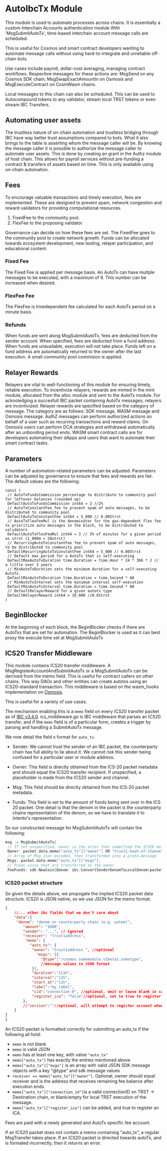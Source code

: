 
# AutoIbcTx Module

This module is used to automate processes across chains. It is essentially a custom Interchain Accounts authentication module
With 'MsgSubmitAutoTx', time-based interchain account message calls are scheduled.

This is useful for Cosmos and smart contract developers wanting to automate message calls without using hard-to-integrate and unreliable off-chain bots.

Use cases include payroll, dollar-cost averaging, managing contract workflows. Respective messages for these actions are: MsgSend on any Cosmos SDK chain; MsgSwapExactAmountIn on Osmosis and MsgExecuteContract on CosmWasm chains.

Local messages to this chain can also be scheduled. This can be used to Autocompound tokens to any validator, stream local TRST tokens or even stream IBC Transfers.

## Automating user assets

The trustless nature of on-chain automation and trustless bridging through IBC have way better trust assumptions compared to bots. What it also brings to the table is asserting whom the message caller will be. By knowing the message caller it is possible to authorize the message caller to automate user assets. This is done by creating an grant in the Authz module of host chain. This allows for payroll services without pre-funding a contract & transfers of assets based on time. This is only available using on-chain automation.

## Fees

To encourage valuable transactions and timely execution, fees are implemented. These are designed to prevent spam, network congestion and reward validators for providing computational resources.

1. FixedFee to the community pool.  
2. FlexFee to the proposing validator

Governance can decide on how these fees are set. The FixedFee goes to the community pool to create network growth. Funds can be allocated towards ecosystem development, new tooling, relayer participation, and educational content.

### Fixed Fee

The Fixed Fee is applied per message basis. An AutoTx can have multple messages to be executed, with a maximum of 9. This number can be increased when desired.

### FlexFee Fee

The FlexFee is timedependent fee calculated for each AutoTx period on a minute basis.

### Refunds

When funds are sent along MsgSubmitAutoTx, fees are deducted from the sender account. When specified, fees are deducted from a fund address. When funds are unavailable, execution will not take place. Funds left on a fund address are automatically returned to the owner after the last execution. A small community pool commision is applied.

## Relayer Rewards

Relayers are vital to well-functioning of this module for ensuring timely, reliable execution. To incentivize relayers, rewards are minted in the mint module, allocated from the alloc module and sent to the AutoTx module. For acknoledging a succesfull IBC packet containing AutoTx messages, relayers are incentivized. Relayer rewards are specified based on the category of message. The category are as follows: SDK message, WASM message and Osmosis message. AuthZ messages can perform authorized actions on behalf of a user such as recurring transactions and reward claims. On Osmosis users can perform DCA strategies and withdrawal automatically after an unbonding period ends.  WASM smart contract calls are for developers automating their dApps and users that want to automate their smart contract tasks.

## Parameters

A number of automation-related parameters can be adjusted. Parameters can be adjusted by governance to ensure that fees and rewards are fair. The default values are the following:

```golang
const (
 // AutoTxFundsCommission percentage to distribute to community pool for leftover balances (rounded up)
 DefaultAutoTxFundsCommission int64 = 2 //2%
 // AutoTxConstantFee fee to prevent spam of auto messages, to be distributed to community pool
 DefaultAutoTxConstantFee int64 = 5_000 // 0.005trst
 // AutoTxFlexFeeMul is the denominator for the gas-dependent flex fee to prioritize auto messages in the block, to be distributed to validators
 DefaultAutoTxFlexFeeMul int64 = 3 // 3% of minutes for a given period as utrst (1_000m = 20utrst)
 // RecurringAutoTxConstantFee fee to prevent spam of auto messages, to be distributed to community pool
 DefaultRecurringAutoTxConstantFee int64 = 5_000 // 0.005trst
 // Default max period for a AutoTx that is self-executing
 DefaultMaxAutoTxDuration time.Duration = time.Hour * 24 * 366 * 2 // a little over 2 years
 // MinAutoTxDuration sets the minimum duration for a self-executing AutoTx
 DefaultMinAutoTxDuration time.Duration = time.Second * 60
 // MinAutoTxInterval sets the minimum interval self-execution
 DefaultMinAutoTxInterval time.Duration = time.Second * 60
 // DefaultRelayerReward for a given autotx type
 DefaultRelayerReward int64 = 10_000 //0.01trst
)

```

## BeginBlocker

At the beginning of each block, the BeginBlocker checks if there are AutoTxs that are set for automation. The BeginBlocker is used as it can best proxy the execute time set at MsgSubmitAutoTx

## ICS20 Transfer Middleware

This module contains ICS20 transfer middleware. A MsgRegisterAccountAndSubmitAutoTx or a MsgSubmitAutoTx can be derrived from the memo field. This is useful for contract callers on other chains. This way DAOs and other entities can create autotxs using an ICS20-standard transaction. This middleware is based on the wasm_hooks implementation on [Osmosis](https://github.com/osmosis-labs/osmosis/tree/main/x/ibc-hooks).

This is useful for a variety of use cases.

The mechanism enabling this is a `memo` field on every ICS20 transfer packet as of [IBC v3.4.0](https://medium.com/the-interchain-foundation/moving-beyond-simple-token-transfers-d42b2b1dc29b).
ics_middleware.go is IBC middleware that parses an ICS20 transfer, and if the `memo` field is of a particular form, creates a trigger by parsing and handling a SubmitAutoTx message. 

We now detail the field s format for `auto_tx`.

* Sender: We cannot trust the sender of an IBC packet, the counterparty chain has full ability to lie about it.
We cannot risk this sender being confused for a particular user or module address. 

* Owner: This field is directly obtained from the ICS-20 packet metadata and should equal the ICS20 transfer recipient. If unspecified, a placeholder is made from the ICS20 sender and channel.
* Msg: This field should be directly obtained from the ICS-20 packet metadata.
* Funds: This field is set to the amount of funds being sent over in the ICS 20 packet. One detail is that the denom in the packet is the counterparty chains representation of the denom, so we have to translate it to Intento's representation.

So our constructed message for MsgSubmitAutoTx will contain the following:

```go
msg := MsgSubmitAutoTx{
 // If let unspecified, owner is the actor that submitted the ICS20 message and a placeholder only
 Owner: packet.data.memo["auto_tx"]["owner"] OR "trust1-hash-of-channel-and-sender",
 // Array of Msg json encoded, then transformed into a proto.message
 Msgs: packet.data.memo["auto_tx"]["msgs"],
 // Funds coins that are transferred to the owner
 FeeFunds: sdk.NewCoin{Denom: ibc.ConvertSenderDenomToLocalDenom(packet.data.Denom), Amount: packet.data.Amount}
```

### ICS20 packet structure

So given the details above, we propogate the implied ICS20 packet data structure.
ICS20 is JSON native, so we use JSON for the memo format.

```json
{
    //... other ibc fields that we don't care about
    "data":{
     "denom": "denom on counterparty chain (e.g. uatom)",
        "amount": "1000",
        "sender": "...", // ignored
        "receiver": "trust1address",
         "memo": {
           "auto_tx": {
            "owner": "trust1address ", //optional
              "msgs": [{
                "@type":"/cosmos.somemodule.v1beta1.sometype",
                //message values in JSON format
            }],
            "duration":"111h",
            "interval":"11h",
            "start_at":"11h",
            "label":"my_label",
            "cid":"connection-0", //optional, omit or leave blank in case local TRST message.
            "register_ica": "false"//optional, set to true to register interchain account
        },
        //"version":""//optional, will attempt to register account when filled (this will never override any existing ICA address)
    }
}
}
```

An ICS20 packet is formatted correctly for submitting an auto_tx if the following all hold:

* `memo` is not blank
* `memo` is valid JSON
* `memo` has at least one key, with value `"auto_tx"`
* `memo["auto_tx"]` has exactly the entries mentioned above
* `memo["auto_tx"]["msgs"]` is an array with valid JSON SDK message objects with a key "@type" and sdk message values
* `receiver == memo["auto_tx"]["owner"]`. Optional, owner should equal receiver and is the address that receives remaining fee balance after execution ends. 
* `memo["auto_tx"]["connection_id"]`is a valid connectionID on TRST -> Destination chain, or blank/empty for local TRST execution of the message.
* `memo["auto_tx"]["register_ica"]` can be added, and true to register an ICA. 

Fees are paid with a newly generated and AutoTx specific fee account.

If an ICS20 packet does not contain a memo containing "auto_tx", a regular MsgTransfer takes place.
If an ICS20 packet is directed towards autoTx, and is formated incorrectly, then it returns an error.
